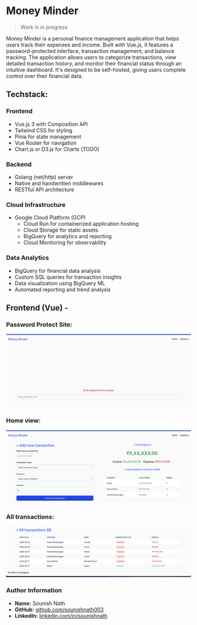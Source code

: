 
# Money Minder

> Work is in progress

Money Minder is a personal finance management application that helps users track their expenses and income. Built with Vue.js, it features a password-protected interface, transaction management, and balance tracking. The application allows users to categorize transactions, view detailed transaction history, and monitor their financial status through an intuitive dashboard. It's designed to be self-hosted, giving users complete control over their financial data.

## Techstack:

### Frontend
- Vue.js 3 with Composition API
- Tailwind CSS for styling
- Pinia for state management
- Vue Router for navigation
- Chart.js or D3.js for Charts (TODO)

### Backend
- Golang (net/http) server
- Native and handwritten middlewares
- RESTful API architecture

### Cloud Infrastructure
- Google Cloud Platform (GCP)
  - Cloud Run for containerized application hosting
  - Cloud Storage for static assets
  - BigQuery for analytics and reporting
  - Cloud Monitoring for observability

### Data Analytics
- BigQuery for financial data analysis
- Custom SQL queries for transaction insights
- Data visualization using BigQuery ML
- Automated reporting and trend analysis

## Frontend (Vue) -

### Password Protect Site:
![pass-protect](assets/pass-protect.png)

### Home view:
![home-light](assets/home-light.png)

### All transactions:
![home-light](assets/transactions.png)

### Author Information
- **Name:** Sounish Nath
- **GitHub:** [github.com/sounishnath003](https://github.com/sounishnath003)
- **LinkedIn:** [linkedin.com/in/sounishnath](https://linkedin.com/in/sounishnath)